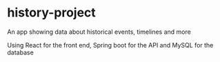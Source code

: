 # history-project
An app showing data about historical events, timelines and more

Using React for the front end, Spring boot for the API and MySQL for the database
